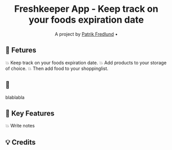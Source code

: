 <h1 align="center">  Freshkeeper App - Keep track on your foods expiration date </h1>

<p align="center"> A project by <a href="https://github.com/patrik-fredlund">Patrik Fredlund</a> •
</p>

 ## :seedling: Fetures
 
:boom: Keep track on your foods expiration date.
:boom: Add products to your storage of choice.
:boom: Then add food to your shoppinglist.

## :crown: 
blablabla

## :tada: Key Features

:boom:  Write notes  


## :bulb: Credits

